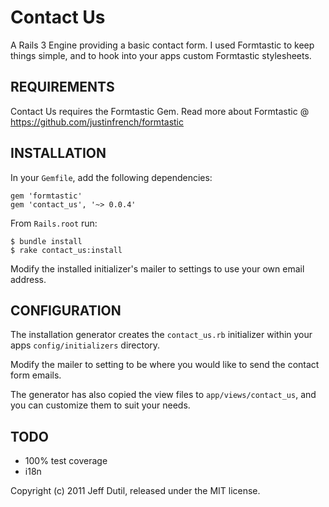 # Contact Us

A Rails 3 Engine providing a basic contact form.  I used Formtastic to keep things simple, and to hook into your apps custom Formtastic stylesheets.

## REQUIREMENTS

Contact Us requires the Formtastic Gem.  Read more about Formtastic @ https://github.com/justinfrench/formtastic

## INSTALLATION

In your `Gemfile`, add the following dependencies:

    gem 'formtastic'
    gem 'contact_us', '~> 0.0.4'

From `Rails.root` run:

    $ bundle install
    $ rake contact_us:install
    
Modify the installed initializer's mailer to settings to use your own email address.

## CONFIGURATION

The installation generator creates the `contact_us.rb` initializer within your apps `config/initializers` directory.

Modify the mailer to setting to be where you would like to send the contact form emails.

The generator has also copied the view files to `app/views/contact_us`, and you can customize them to suit your needs.

## TODO

* 100% test coverage
* i18n

Copyright (c) 2011 Jeff Dutil, released under the MIT license.
